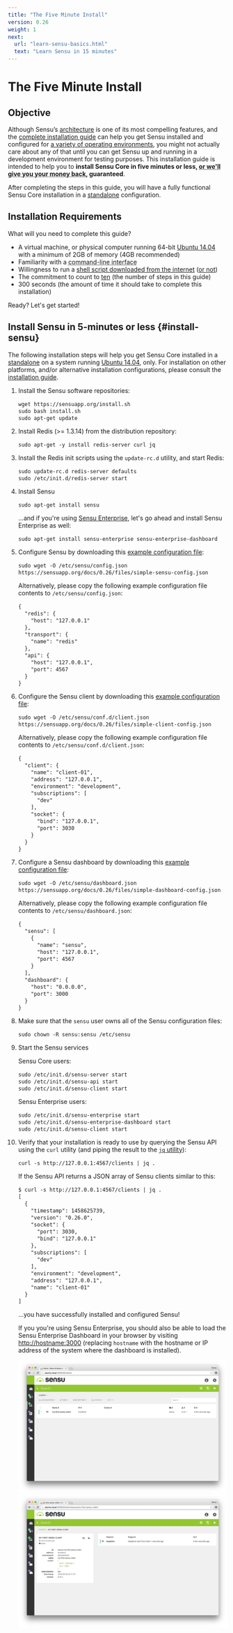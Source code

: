 ```yaml
---
title: "The Five Minute Install"
version: 0.26
weight: 1
next:
  url: "learn-sensu-basics.html"
  text: "Learn Sensu in 15 minutes"
---
```


# The Five Minute Install

## Objective

Although Sensu’s [architecture][1] is one of its most compelling features, and
the [complete installation guide][2] can help you get Sensu installed and
configured for [a variety of operating environments][3], you might not actually
care about any of that until you can get Sensu up and running in a development
environment for testing purposes. This installation guide is intended to help
you to **install Sensu Core in five minutes or less, <abbr title='all $0 of it
you paid for that "free as in beer" open source software :)'>or we'll give you
your money back</abbr>, guaranteed**.

After completing the steps in this guide, you will have a fully functional Sensu
Core installation in a [standalone][4] configuration.

## Installation Requirements

What will you need to complete this guide?

- A virtual machine, or physical computer running 64-bit
  [Ubuntu 14.04][5] with a minimum of 2GB of memory (4GB recommended)
- Familiarity with a <abbr title='do you even pipe to grep?!'>command-line
  interface</abbr>
- Willingness to run a [shell script downloaded from the internet][6]
  ([or not][7])
- The commitment to count to [ten][8] (the number of steps in this guide)
- 300 seconds (the amount of time it should take to complete this installation)

Ready? Let's get started!

## Install Sensu in 5-minutes or less {#install-sensu}

The following installation steps will help you get Sensu Core installed in a
[standalone][4] on a system running [Ubuntu 14.04][5], only. For installation on
other platforms, and/or alternative installation configurations, please consult
the [installation guide](2).

1. Install the Sensu software repositories:

   ~~~ shell
   wget https://sensuapp.org/install.sh
   sudo bash install.sh
   sudo apt-get update
   ~~~

2. Install Redis (>= 1.3.14) from the distribution repository:

   ~~~ shell
   sudo apt-get -y install redis-server curl jq
   ~~~

3. Install the Redis init scripts using the `update-rc.d` utility, and start
   Redis:

   ~~~ shell
   sudo update-rc.d redis-server defaults
   sudo /etc/init.d/redis-server start
   ~~~

4. Install Sensu

   ~~~ shell
   sudo apt-get install sensu
   ~~~

   ...and if you're using [Sensu Enterprise][9], let's go ahead and install
   Sensu Enterprise as well:

   ~~~ shell
   sudo apt-get install sensu-enterprise sensu-enterprise-dashboard
   ~~~

5. Configure Sensu by downloading this [example configuration file][10]:

   ~~~ shell
   sudo wget -O /etc/sensu/config.json https://sensuapp.org/docs/0.26/files/simple-sensu-config.json
   ~~~

   Alternatively, please copy the following example configuration file contents
   to `/etc/sensu/config.json`:

   ~~~ shell
   {
     "redis": {
       "host": "127.0.0.1"
     },
     "transport": {
       "name": "redis"
     },
     "api": {
       "host": "127.0.0.1",
       "port": 4567
     }
   }
   ~~~

6. Configure the Sensu client by downloading this [example configuration
   file][11]:

   ~~~ shell
   sudo wget -O /etc/sensu/conf.d/client.json https://sensuapp.org/docs/0.26/files/simple-client-config.json
   ~~~

   Alternatively, please copy the following example configuration file contents
   to `/etc/sensu/conf.d/client.json`:

   ~~~ shell
   {
     "client": {
       "name": "client-01",
       "address": "127.0.0.1",
       "environment": "development",
       "subscriptions": [
         "dev"
       ],
       "socket": {
         "bind": "127.0.0.1",
         "port": 3030
       }
     }
   }
   ~~~

7. Configure a Sensu dashboard by downloading this [example configuration
   file][12]:

   ~~~ shell
   sudo wget -O /etc/sensu/dashboard.json https://sensuapp.org/docs/0.26/files/simple-dashboard-config.json
   ~~~

   Alternatively, please copy the following example configuration file contents
   to `/etc/sensu/dashboard.json`:

   ~~~
   {
     "sensu": [
       {
         "name": "sensu",
         "host": "127.0.0.1",
         "port": 4567
       }
     ],
     "dashboard": {
       "host": "0.0.0.0",
       "port": 3000
     }
   }
   ~~~

8. Make sure that the `sensu` user owns all of the Sensu configuration files:

   ~~~ shell
   sudo chown -R sensu:sensu /etc/sensu
   ~~~

9. Start the Sensu services

   Sensu Core users:

   ~~~ shell
   sudo /etc/init.d/sensu-server start
   sudo /etc/init.d/sensu-api start
   sudo /etc/init.d/sensu-client start
   ~~~

   Sensu Enterprise users:

   ~~~ shell
   sudo /etc/init.d/sensu-enterprise start
   sudo /etc/init.d/sensu-enterprise-dashboard start
   sudo /etc/init.d/sensu-client start
   ~~~   

10. Verify that your installation is ready to use by querying the Sensu API
    using the `curl` utility (and piping the result to the [`jq` utility][13]):

    ~~~ shell
    curl -s http://127.0.0.1:4567/clients | jq .
    ~~~

    If the Sensu API returns a JSON array of Sensu clients similar to this:

    ~~~ shell
    $ curl -s http://127.0.0.1:4567/clients | jq .
    [
      {
        "timestamp": 1458625739,
        "version": "0.26.0",
        "socket": {
          "port": 3030,
          "bind": "127.0.0.1"
        },
        "subscriptions": [
          "dev"
        ],
        "environment": "development",
        "address": "127.0.0.1",
        "name": "client-01"
      }
    ]
    ~~~

    ...you have successfully installed and configured Sensu!

    If you you're using Sensu Enterprise, you should also be able to load the
    Sensu Enterprise Dashboard in your browser by visiting
    [http://hostname:3000](http://hostname:3000) (replacing `hostname` with the
    hostname or IP address of the system where the dashboard is installed).

    ![](../img/five-minute-dashboard-1.png)
    ![](../img/five-minute-dashboard-2.png)


[1]:  ../overview/architecture.html
[2]:  ../guides/installation-guide/overview.html
[3]:  ../guides/installation-guide/installation-strategies.html
[4]:  ../guides/installation-guide/installation-strategies.html#standalone
[5]:  http://releases.ubuntu.com/14.04/
[6]:  http://github.com/sensu/sensu-bash
[7]:  ../platforms/sensu-on-ubuntu-debian.html#install-sensu-core-repository
[8]:  https://www.youtube.com/watch?v=J2D1XF40-ok
[9]:  https://sensuapp.org/enterprise
[10]: /docs/0.26/files/simple-sensu-config.json
[11]: /docs/0.26/files/simple-client-config.json
[12]: /docs/0.26/files/simple-dashboard-config.json
[13]: https://stedolan.github.io/jq/
